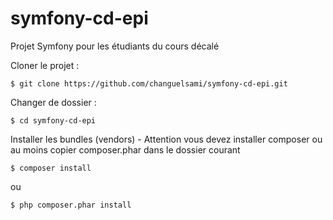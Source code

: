 # symfony-cd-epi
Projet Symfony pour les étudiants du cours décalé

Cloner le projet : 

    $ git clone https://github.com/changuelsami/symfony-cd-epi.git

Changer de dossier : 

    $ cd symfony-cd-epi

Installer les bundles (vendors) - Attention vous devez installer composer ou au moins copier composer.phar dans le dossier courant

    $ composer install
ou

    $ php composer.phar install
